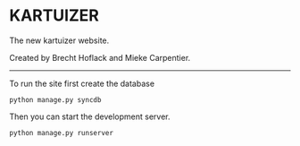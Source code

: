 # KARTUIZER

The new kartuizer website.

Created by Brecht Hoflack and Mieke Carpentier.

---

To run the site first create the database

  `python manage.py syncdb`

Then you can start the development server.

  `python manage.py runserver`